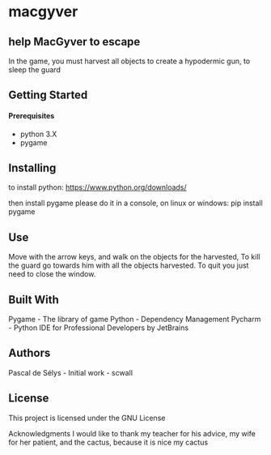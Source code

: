 # macgyver

help MacGyver to escape
------------------------
In the game, you must harvest all objects to create a hypodermic gun, to sleep the guard

Getting Started
------------------

#### Prerequisites
+ python 3.X
+ pygame


Installing
------------------
to install python: https://www.python.org/downloads/

then install pygame please do it in a console, on linux or windows: 
pip install pygame

Use
--------------
Move with the arrow keys, and walk on the objects for the harvested, To kill the guard go towards him with all the objects harvested. To quit you just need to close the window.

Built With
----------
Pygame - The library of game
Python - Dependency Management
Pycharm -  Python IDE for Professional Developers by JetBrains


Authors
-------
Pascal de Sélys - Initial work - scwall


License
-------

This project is licensed under the GNU License

Acknowledgments
I would like to thank my teacher for his advice, my wife for her patient, and the cactus, because it is nice my cactus
